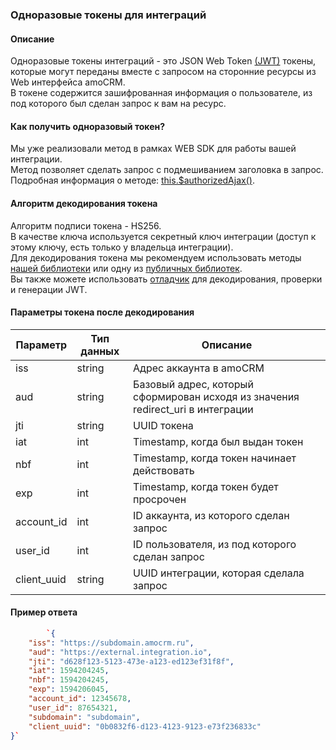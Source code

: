 
<a name="common-info"></a>

### Одноразовые токены для интеграций

#### Описание 
Одноразовые токены интеграций - это JSON Web Token [(JWT)](https://jwt.io/) токены, которые могут переданы вместе с запросом на сторонние ресурсы из Web интерфейса amoCRM.<br>
В токене содержится зашифрованная информация о пользователе, из под которого был сделан запрос к вам на ресурс.

#### Как получить одноразовый токен?
Мы уже реализовали метод в рамках WEB SDK для работы вашей интеграции.<br> 
Метод позволяет сделать запрос с подмешиванием заголовка в запрос.<br>
Подробная информация о методе: [this.$authorizedAjax()](https://amocrm.ru/developers/content/web\_sdk/mechanics\#authorized\_ajax).

#### Алгоритм декодирования токена 
Алгоритм подписи токена - HS256.<br>
В качестве ключа используется секретный ключ интеграции (доступ к этому ключу, есть только у владельца интеграции).<br>
Для декодирования токена мы рекомендуем использовать методы [нашей библиотеки](https://github.com/amocrm/amocrm-api-php) или одну из [публичных библиотек](https://jwt.io/\#libraries-io).<br> Вы также можете использовать [отладчик](https://jwt.io/\#debugger-io) для декодирования, проверки и генерации JWT.

#### Параметры токена после декодирования

| Параметр     | Тип данных | Описание                                                                         |
|--------------|------------|----------------------------------------------------------------------------------|
| iss          | string     | Адрес аккаунта в amoCRM                                                          |
| aud          | string     | Базовый адрес, который сформирован исходя из значения redirect\_uri в интеграции |
| jti          | string     | UUID токена                                                                      |
| iat          | int        | Timestamp, когда был выдан токен                                                 |
| nbf          | int        | Timestamp, когда токен начинает действовать                                      |
| exp          | int        | Timestamp, когда токен будет просрочен                                           |
| account\_id  | int        | ID аккаунта, из которого сделан запрос                                           |
| user\_id     | int        | ID пользователя, из под которого сделан запрос                                   |
| client\_uuid | string     | UUID интеграции, которая сделала запрос                                          |

#### Пример ответа

```json
        `{
    "iss": "https://subdomain.amocrm.ru",
    "aud": "https://external.integration.io",
    "jti": "d628f123-5123-473e-a123-ed123ef31f8f",
    "iat": 1594204245,
    "nbf": 1594204245,
    "exp": 1594206045,
    "account_id": 12345678,
    "user_id": 87654321,
    "subdomain": "subdomain",
    "client_uuid": "0b0832f6-d123-4123-9123-e73f236833c"
}` 
```


<!-- Generated at Fri, 05 Mar 2021 10:18:21 +0000. amoCRM Documentation Generator -->